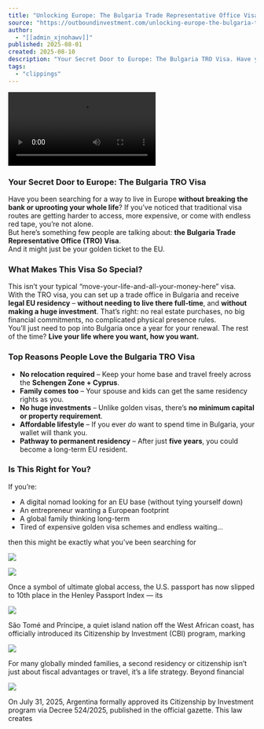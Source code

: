 ```yaml
---
title: "Unlocking Europe: The Bulgaria Trade Representative Office Visa – Your Hidden Path to EU Residency"
source: "https://outboundinvestment.com/unlocking-europe-the-bulgaria-trade-representative-office-visa-your-hidden-path-to-eu-residency/"
author:
  - "[[admin_xjnohawv]]"
published: 2025-08-01
created: 2025-08-10
description: "Your Secret Door to Europe: The Bulgaria TRO Visa. Have you been searching for a way to live in Europe without breaking the bank or uprooting your whole life? If you've noticed that traditional visa routes are getting harder to access, more expensive, or come with endless red tape, you’re not alone."
tags:
  - "clippings"
---
```

<video src="https://39696012.fs1.hubspotusercontent-na1.net/hubfs/39696012/Social%20Media/90%20sec%20Bulgaria%20TRO.mp4" controls=""></video>

### Your Secret Door to Europe: The Bulgaria TRO Visa

Have you been searching for a way to live in Europe **without breaking the bank or uprooting your whole life**? If you’ve noticed that traditional visa routes are getting harder to access, more expensive, or come with endless red tape, you’re not alone.  
But here’s something few people are talking about: **the Bulgaria Trade Representative Office (TRO) Visa**.  
And it might just be your golden ticket to the EU.

### What Makes This Visa So Special?

This isn’t your typical “move-your-life-and-all-your-money-here” visa.  
With the TRO visa, you can set up a trade office in Bulgaria and receive **legal EU residency** – **without needing to live there full-time**, and **without making a huge investment**. That’s right: no real estate purchases, no big financial commitments, no complicated physical presence rules.  
You’ll just need to pop into Bulgaria once a year for your renewal. The rest of the time? **Live your life where you want, how you want.**

### Top Reasons People Love the Bulgaria TRO Visa

- **No relocation required** – Keep your home base and travel freely across the **Schengen Zone + Cyprus**.
- **Family comes too** – Your spouse and kids can get the same residency rights as you.
- **No huge investments** – Unlike golden visas, there’s **no minimum capital or property requirement**.
- **Affordable lifestyle** – If you ever *do* want to spend time in Bulgaria, your wallet will thank you.
- **Pathway to permanent residency** – After just **five years**, you could become a long-term EU resident.

### Is This Right for You?

If you’re:

- A digital nomad looking for an EU base (without tying yourself down)
- An entrepreneur wanting a European footprint
- A global family thinking long-term
- Tired of expensive golden visa schemes and endless waiting…

then this might be exactly what you’ve been searching for

![](https://outboundinvestment.com/wp-content/uploads/2025/06/banner-4.webp)

![](https://outboundinvestment.com/wp-content/uploads/2025/08/900x600-website-image-58-480x300.webp)

Once a symbol of ultimate global access, the U.S. passport has now slipped to 10th place in the Henley Passport Index — its

![](https://outboundinvestment.com/wp-content/uploads/2025/08/900x600-website-image-57-480x300.webp)

São Tomé and Príncipe, a quiet island nation off the West African coast, has officially introduced its Citizenship by Investment (CBI) program, marking

![](https://outboundinvestment.com/wp-content/uploads/2025/08/900x600-website-image-56-480x300.webp)

For many globally minded families, a second residency or citizenship isn’t just about fiscal advantages or travel, it’s a life strategy. Beyond financial

![](https://outboundinvestment.com/wp-content/uploads/2025/08/900x600-website-image-55-480x300.webp)

On July 31, 2025, Argentina formally approved its Citizenship by Investment program via Decree 524/2025, published in the official gazette. This law creates